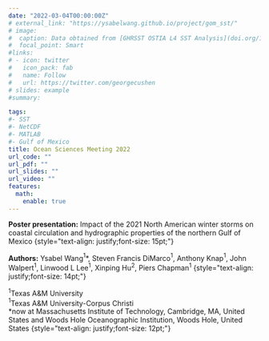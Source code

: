 ```yaml
---
date: "2022-03-04T00:00:00Z"
# external_link: "https://ysabelwang.github.io/project/gom_sst/"
# image:
#  caption: Data obtained from [GHRSST OSTIA L4 SST Analysis](doi.org/10.5067/GHOST-4FK01)
#  focal_point: Smart
#links:
# - icon: twitter
#   icon_pack: fab
#   name: Follow
#   url: https://twitter.com/georgecushen
# slides: example
#summary: 

tags:
#- SST
#- NetCDF
#- MATLAB
#- Gulf of Mexico
title: Ocean Sciences Meeting 2022
url_code: ""
url_pdf: ""
url_slides: ""
url_video: ""
features:
  math:
    enable: true
---
```

**Poster presentation:** Impact of the 2021 North American winter storms on coastal circulation and hydrographic properties of the northern Gulf of Mexico
{style="text-align: justify;font-size: 15pt;"}
  
  
**Authors:**  Ysabel Wang$^{1}$*, Steven Francis DiMarco$^{1}$, Anthony Knap$^{1}$, John Walpert$^{1}$, Linwood L Lee$^{1}$, Xinping Hu$^{2}$, Piers Chapman$^{1}$
{style="text-align: justify;font-size: 14pt;"}

$^{1}$Texas A&M University  
$^{1}$Texas A&M University-Corpus Christi  
$*$now at Massachusetts Institute of Technology, Cambridge, MA, United States and Woods Hole Oceanographic Institution, Woods Hole, United States
{style="text-align: justify;font-size: 12pt;"}